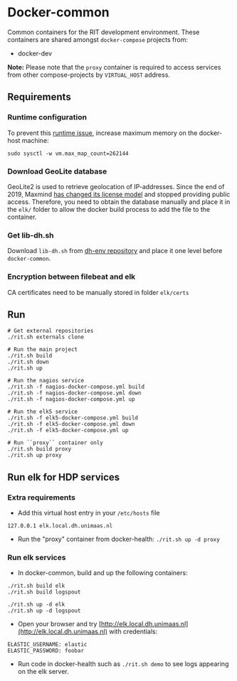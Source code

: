 # Docker-common

Common containers for the RIT development environment. These containers are shared amongst ``docker-compose`` projects from:
* docker-dev

**Note:** Please note that the ``proxy`` container is required to access services from other compose-projects by ``VIRTUAL_HOST`` address.


## Requirements

### Runtime configuration
To prevent this [runtime issue](https://github.com/docker-library/elasticsearch/issues/111), increase maximum memory on the docker-host machine:
```
sudo sysctl -w vm.max_map_count=262144
```

### Download GeoLite database
GeoLite2 is used to retrieve geolocation of IP-addresses. Since the end of 2019, Maxmind [has changed its license model](https://blog.maxmind.com/2019/12/18/significant-changes-to-accessing-and-using-geolite2-databases/) and stopped providing public access.
Therefore, you need to obtain the database manually and place it in the `elk/` folder to allow the docker build process to add the file to the container.

### Get lib-dh.sh
Download `lib-dh.sh` from [dh-env repository](https://github.com/MaastrichtUniversity/dh-env) and place it one level before `docker-common`.

### Encryption between filebeat and elk

CA certificates need to be manually stored in folder `elk/certs`


## Run
```
# Get external repositories
./rit.sh externals clone

# Run the main project
./rit.sh build
./rit.sh down
./rit.sh up

# Run the nagios service
./rit.sh -f nagios-docker-compose.yml build
./rit.sh -f nagios-docker-compose.yml down
./rit.sh -f nagios-docker-compose.yml up

# Run the elk5 service
./rit.sh -f elk5-docker-compose.yml build
./rit.sh -f elk5-docker-compose.yml down
./rit.sh -f elk5-docker-compose.yml up

# Run ``proxy`` container only
./rit.sh build proxy
./rit.sh up proxy
```

## Run elk for HDP services

### Extra requirements

* Add this virtual host entry in your `/etc/hosts` file
```
127.0.0.1 elk.local.dh.unimaas.nl
```
* Run the "proxy" container from docker-health: `./rit.sh up -d proxy`


### Run elk services

* In docker-common, build and up the following containers:
```
./rit.sh build elk
./rit.sh build logspout

./rit.sh up -d elk
./rit.sh up -d logspout
```

* Open your browser and try [http://elk.local.dh.unimaas.nl](http://elk.local.dh.unimaas.nl) with credentials:
```
ELASTIC_USERNAME: elastic
ELASTIC_PASSWORD: foobar
```

* Run code in docker-health such as `./rit.sh demo` to see logs appearing on the elk server.
